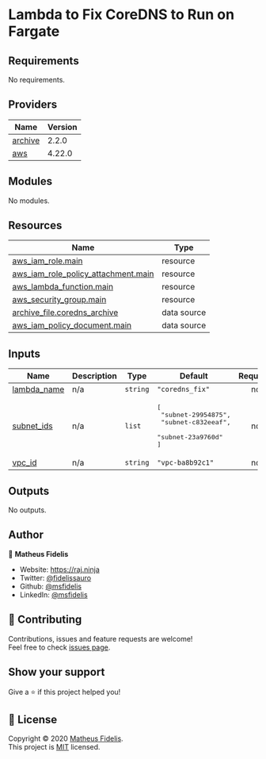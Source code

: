 <!-- BEGIN_TF_DOCS -->
# Lambda to Fix CoreDNS to Run on Fargate

## Requirements

No requirements.

## Providers

| Name | Version |
|------|---------|
| <a name="provider_archive"></a> [archive](#provider\_archive) | 2.2.0 |
| <a name="provider_aws"></a> [aws](#provider\_aws) | 4.22.0 |

## Modules

No modules.

## Resources

| Name | Type |
|------|------|
| [aws_iam_role.main](https://registry.terraform.io/providers/hashicorp/aws/latest/docs/resources/iam_role) | resource |
| [aws_iam_role_policy_attachment.main](https://registry.terraform.io/providers/hashicorp/aws/latest/docs/resources/iam_role_policy_attachment) | resource |
| [aws_lambda_function.main](https://registry.terraform.io/providers/hashicorp/aws/latest/docs/resources/lambda_function) | resource |
| [aws_security_group.main](https://registry.terraform.io/providers/hashicorp/aws/latest/docs/resources/security_group) | resource |
| [archive_file.coredns_archive](https://registry.terraform.io/providers/hashicorp/archive/latest/docs/data-sources/file) | data source |
| [aws_iam_policy_document.main](https://registry.terraform.io/providers/hashicorp/aws/latest/docs/data-sources/iam_policy_document) | data source |

## Inputs

| Name | Description | Type | Default | Required |
|------|-------------|------|---------|:--------:|
| <a name="input_lambda_name"></a> [lambda\_name](#input\_lambda\_name) | n/a | `string` | `"coredns_fix"` | no |
| <a name="input_subnet_ids"></a> [subnet\_ids](#input\_subnet\_ids) | n/a | `list` | <pre>[<br>  "subnet-29954875",<br>  "subnet-c832eeaf",<br>  "subnet-23a9760d"<br>]</pre> | no |
| <a name="input_vpc_id"></a> [vpc\_id](#input\_vpc\_id) | n/a | `string` | `"vpc-ba8b92c1"` | no |

## Outputs

No outputs.

## Author

👤 **Matheus Fidelis**

* Website: https://raj.ninja
* Twitter: [@fidelissauro](https://twitter.com/fidelissauro)
* Github: [@msfidelis](https://github.com/msfidelis)
* LinkedIn: [@msfidelis](https://linkedin.com/in/msfidelis)

## 🤝 Contributing

Contributions, issues and feature requests are welcome!<br />Feel free to check [issues page](/issues).

## Show your support

Give a ⭐️ if this project helped you!

## 📝 License

Copyright © 2020 [Matheus Fidelis](https://github.com/msfidelis).<br />
This project is [MIT](LICENSE) licensed.
<!-- END_TF_DOCS -->